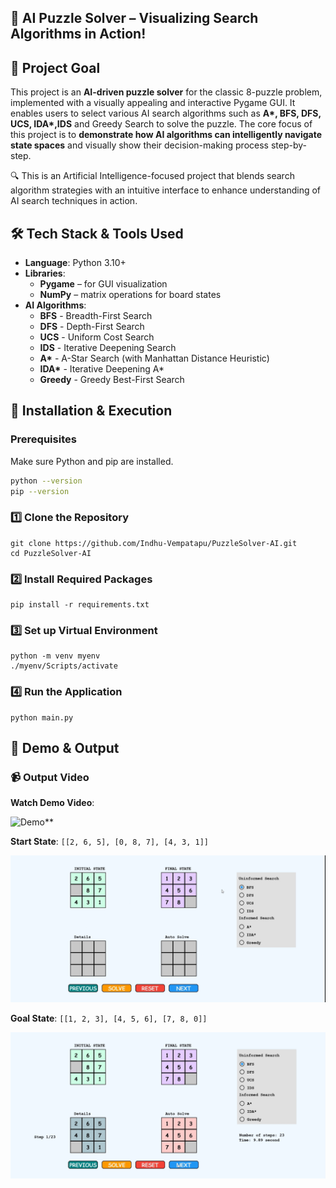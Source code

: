 ## 🧩 AI Puzzle Solver – Visualizing Search Algorithms in Action!

## 📌 Project Goal
This project is an **AI-driven puzzle solver** for the classic 8-puzzle problem, implemented with a visually appealing and interactive Pygame GUI. It enables users to select various AI search algorithms such as **A\*, BFS, DFS, UCS, IDA\*,IDS** and Greedy Search to solve the puzzle. The core focus of this project is to **demonstrate how AI algorithms can intelligently navigate state spaces** and visually show their decision-making process step-by-step.

  🔍 This is an Artificial Intelligence-focused project that blends search algorithm strategies with an intuitive interface to enhance understanding of AI search  techniques in action.

## 🛠️ Tech Stack & Tools Used
- **Language**: Python 3.10+
- **Libraries**:
  - **Pygame** – for GUI visualization
  - **NumPy** – matrix operations for board states
- **AI Algorithms**:
  - **BFS** - Breadth-First Search
  - **DFS** - Depth-First Search
  - **UCS** - Uniform Cost Search
  - **IDS** - Iterative Deepening Search
  - **A\*** - A-Star Search (with Manhattan Distance Heuristic)
  - **IDA\*** - Iterative Deepening A*
  - **Greedy** - Greedy Best-First Search

## 🚀 Installation & Execution
  ### Prerequisites
  Make sure Python and pip are installed.
  ```bash
  python --version
  pip --version
  ```
  ### 1️⃣ **Clone the Repository**
  ```
  git clone https://github.com/Indhu-Vempatapu/PuzzleSolver-AI.git
  cd PuzzleSolver-AI
  ```
  ### 2️⃣ **Install Required Packages**
  ```
  pip install -r requirements.txt
  ```
  
  ### 3️⃣ **Set up Virtual Environment**
  ```
  python -m venv myenv
  ./myenv/Scripts/activate
  ```
  ### 4️⃣ **Run the Application**
  ```
  python main.py
  ```

## 🎥 Demo & Output
### 📹 Output Video

**Watch Demo Video**:

![Demo](assets/video.gif)**

**Start State**: `[[2, 6, 5], [0, 8, 7], [4, 3, 1]]`

  ![Start](assets/solution.png)

 **Goal State**: `[[1, 2, 3], [4, 5, 6], [7, 8, 0]]`

  ![Goal](assets/solution1.png)

 


  
  
  


